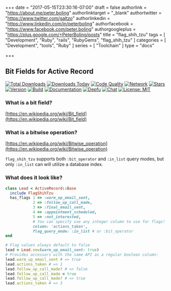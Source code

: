 +++
date = "2017-05-15T23:30:16-07:00"
draft = false
authorlink = "https://about.me/peter.boling"
authorlinktarget = "_blank"
authortwitter = "https://www.twitter.com/galtzo"
authorlinkedin = "https://www.linkedin.com/in/peterboling"
authorfacebook = "https://www.facebook.com/peter.boling"
authorgoogleplus = "https://plus.google.com/+PeterBoling/posts"
title = "flag_shih_tzu"
tags = [ "Development", "Ruby", "rails", "RubyGems", "flag_shih_tzu" ]
categories = [ "Development", "tools", "Ruby" ]
series = [ "Toolchain" ]
type = "docs"

+++

## Bit Fields for Active Record

[![Total Downloads](https://img.shields.io/gem/rt/flag_shih_tzu.svg)](https://github.com/pboling/flag_shih_tzu)
[![Downloads Today](https://img.shields.io/gem/rd/flag_shih_tzu.svg)](https://github.com/pboling/flag_shih_tzu)
[![Code Quality](https://img.shields.io/codeclimate/github/pboling/flag_shih_tzu.svg)](https://codeclimate.com/github/pboling/flag_shih_tzu)
[![Network](https://img.shields.io/github/forks/pboling/flag_shih_tzu.svg?style=social)](https://github.com/pboling/flag_shih_tzu/network)
[![Stars](https://img.shields.io/github/stars/pboling/flag_shih_tzu.svg?style=social)](https://github.com/pboling/flag_shih_tzu/stargazers)
[![Version](https://img.shields.io/gem/v/flag_shih_tzu.svg)](https://rubygems.org/gems/flag_shih_tzu)
[![Build](https://img.shields.io/travis/pboling/flag_shih_tzu.svg)](https://travis-ci.org/pboling/flag_shih_tzu)
[![Documentation](http://inch-ci.org/github/pboling/flag_shih_tzu.svg)](http://inch-ci.org/github/pboling/flag_shih_tzu)
[![Depfu](https://badges.depfu.com/badges/f011a69cf2426f91483aaade580823ac/count.svg)](https://depfu.com/github/pboling/flag_shih_tzu?project_id=2685)
[![Chat](https://img.shields.io/gitter/room/pboling/flag_shih_tzu.svg)](https://img.shields.io/gitter/room/pboling/flag_shih_tzu.svg)
[![License: MIT](https://img.shields.io/badge/License-MIT-yellow.svg)](https://opensource.org/licenses/MIT)

### What is a bit field?

[https://en.wikipedia.org/wiki/Bit_field](https://en.wikipedia.org/wiki/Bit_field)

### What is a bitwise operation?

[https://en.wikipedia.org/wiki/Bitwise_operation](https://en.wikipedia.org/wiki/Bitwise_operation)

`flag_shih_tzu` supports both `:bit_operator` and `:in_list` query modes, but only `:in_list` can will utilize a database index.

### What does it look like?

```ruby
class Lead < ActiveRecord::Base
  include FlagShihTzu
  has_flags 1 => :warm_up_email_sent,
            2 => :follow_up_call_made,
            3 => :final_email_sent,
            4 => :appointment_scheduled,
            5 => :not_interested,
            # You can specify use any integer column to use for flags!
            column: 'actions_taken',
            flag_query_mode: :in_list # or :bit_operator
end

# Flag values always default to false
lead = Lead.new(warm_up_email_sent: true)
# Provides accessors with the same API as a regular boolean column:
lead.warm_up_email_sent # => true
lead.actions_taken # => 1
lead.follow_up_call_made? # => false
lead.follow_up_call_made = true
lead.follow_up_call_made? # => true
lead.actions_taken # => 3
```

